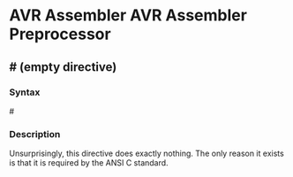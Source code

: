 AVR Assembler AVR Assembler Preprocessor
========================================

\# (empty directive)
--------------------

### <a href="" id="N10CD3"></a> Syntax

\#

### <a href="" id="N10CD7"></a> Description

Unsurprisingly, this directive does exactly nothing. The only reason it exists is that it is required by the ANSI C standard.
